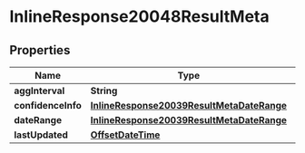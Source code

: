 # InlineResponse20048ResultMeta

## Properties
Name | Type | Description | Notes
------------ | ------------- | ------------- | -------------
**aggInterval** | **String** |  | 
**confidenceInfo** | [**InlineResponse20039ResultMetaDateRange**](InlineResponse20039ResultMetaDateRange.md) |  | 
**dateRange** | [**InlineResponse20039ResultMetaDateRange**](InlineResponse20039ResultMetaDateRange.md) |  | 
**lastUpdated** | [**OffsetDateTime**](OffsetDateTime.md) |  | 
